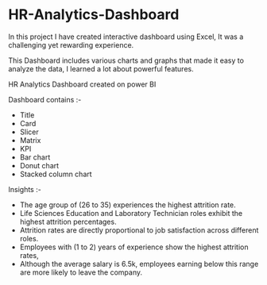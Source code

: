 # HR-Analytics-Dashboard

In this project I have created interactive dashboard using Excel, It was a challenging yet rewarding experience.

This Dashboard includes various charts and graphs that made it easy to analyze the data, I learned a lot about powerful features.

HR Analytics Dashboard created on power BI

Dashboard contains :-

- Title
- Card
- Slicer
- Matrix
- KPI
- Bar chart
- Donut chart
- Stacked column chart
  
Insights :- 

- The age group of (26 to 35) experiences the highest attrition rate.
- Life Sciences Education and Laboratory Technician roles exhibit the highest attrition percentages.
- Attrition rates are directly proportional to job
satisfaction across different roles.
- Employees with (1 to 2) years of experience show the highest attrition rates,
- Although the average salary is 6.5k, employees earning below this range are more likely to leave the company.

